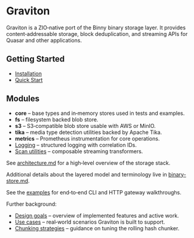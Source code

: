 # Graviton

Graviton is a ZIO‑native port of the Binny binary storage layer. It provides
content‑addressable storage, block deduplication, and streaming APIs for
Quasar and other applications.

## Getting Started

- [Installation](getting-started/installation.md)
- [Quick Start](getting-started/quick-start.md)

## Modules

* **core** – base types and in‑memory stores used in tests and examples.
* **fs** – filesystem backed blob store.
* **s3** – S3‑compatible blob store usable with AWS or MinIO.
* **tika** – media type detection utilities backed by Apache Tika.
* **metrics** – Prometheus instrumentation for core operations.
* [Logging](logging.md) – structured logging with correlation IDs.
* [Scan utilities](scan.md) – composable streaming transformers.

See [architecture.md](architecture.md) for a high‑level overview of the storage
stack.

Additional details about the layered model and terminology live in
[binary-store.md](binary-store.md).

See the [examples](examples/index.md) for end‑to‑end CLI and HTTP gateway
walkthroughs.

Further background:

* [Design goals](design-goals.md) – overview of implemented features and active
  work.
* [Use cases](use-cases.md) – real‑world scenarios Graviton is built to support.
* [Chunking strategies](chunking.md) – guidance on tuning the rolling hash
  chunker.

